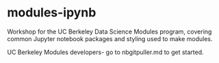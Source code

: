 # modules-ipynb
Workshop for the UC Berkeley Data Science Modules program, covering common Jupyter notebook packages and styling used to make modules.

UC Berkeley Modules developers- go to nbgitpuller.md to get started.

